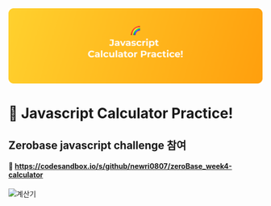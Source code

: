 <img src='./assets/images/readme_preview.png'>

# 💫 Javascript Calculator Practice!

## Zerobase javascript challenge 참여

#### 📌 https://codesandbox.io/s/github/newri0807/zeroBase_week4-calculator


![계산기](https://user-images.githubusercontent.com/51315988/167963262-11b4983b-887d-41db-8ca9-d5a50a643571.PNG)
